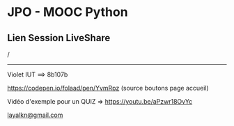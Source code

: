 JPO - MOOC Python
==
Lien Session LiveShare
-
/

***

Violet IUT ==> 8b107b

https://codepen.io/folaad/pen/YvmRpz (source boutons page accueil)

Vidéo d'exemple pour un QUIZ => https://youtu.be/aPzwr18OvYc

layalkn@gmail.com
